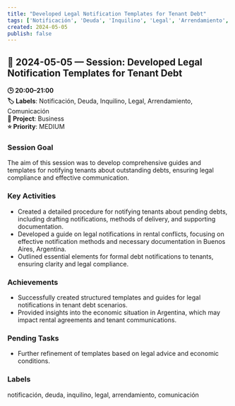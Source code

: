 ```yaml
---
title: "Developed Legal Notification Templates for Tenant Debt"
tags: ['Notificación', 'Deuda', 'Inquilino', 'Legal', 'Arrendamiento', 'Comunicación']
created: 2024-05-05
publish: false
---
```


## 📅 2024-05-05 — Session: Developed Legal Notification Templates for Tenant Debt

**🕒 20:00–21:00**  
**🏷️ Labels**: Notificación, Deuda, Inquilino, Legal, Arrendamiento, Comunicación  
**📂 Project**: Business  
**⭐ Priority**: MEDIUM  


### Session Goal
The aim of this session was to develop comprehensive guides and templates for notifying tenants about outstanding debts, ensuring legal compliance and effective communication.

### Key Activities
- Created a detailed procedure for notifying tenants about pending debts, including drafting notifications, methods of delivery, and supporting documentation.
- Developed a guide on legal notifications in rental conflicts, focusing on effective notification methods and necessary documentation in Buenos Aires, Argentina.
- Outlined essential elements for formal debt notifications to tenants, ensuring clarity and legal compliance.

### Achievements
- Successfully created structured templates and guides for legal notifications in tenant debt scenarios.
- Provided insights into the economic situation in Argentina, which may impact rental agreements and tenant communications.

### Pending Tasks
- Further refinement of templates based on legal advice and economic conditions.

### Labels
notificación, deuda, inquilino, legal, arrendamiento, comunicación
